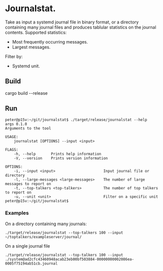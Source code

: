 # Journalstat.

Take as input a systemd journal file in binary format, or a directory containing
many journal files and produces tablular statistics on the journal contents. Supported
statistics:

  * Most frequently occurring messages.
  * Largest messages.

Filter by:

  * Systemd unit.

## Build

cargo build --release

## Run

```
peter@p15v:~/git/journalstat$ ./target/release/journalstat --help
args 0.1.0
Arguments to the tool

USAGE:
    journalstat [OPTIONS] --input <input>

FLAGS:
    -h, --help       Prints help information
    -V, --version    Prints version information

OPTIONS:
    -i, --input <input>                      Input journal file or directory
    -l, --large-messages <large-messages>    The number of large messages to report on
    -t, --top-talkers <top-talkers>          The number of top talkers to report on
    -u, --unit <unit>                        Filter on a specific unit
peter@p15v:~/git/journalstat$ 
```

### Examples

On a directory containing many journals:

```
./target/release/journalstat --top-talkers 100 --input ~/toptalkers/exampleserver/journal/
```

On a single journal file

```
./target/release/journalstat --top-talkers 100 --input ./system@ad2cfc43460948acab23eb00bf503884-00000000002086ea-0005f75194ab51cb.journal
```
